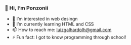 ### 👋 Hi, I’m Ponzonii

- 👀 I’m interested in web desingn
- 🌱 I’m currently learning HTML and CSS
- 📫 How to reach me: luizgalhardolh@gmail.com
- ⚡ Fun fact: I got to know programming through school!


